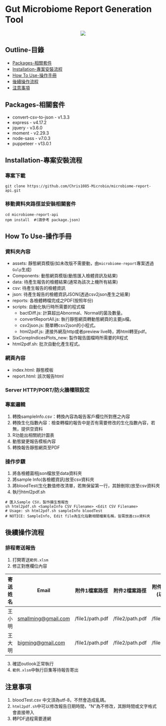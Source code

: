 # Gut Microbiome Report Generation Tool

<p align="center">
  <img src="https://raw.githubusercontent.com/chris1085/microbiome-report-api/main/cover.png"/>
</p>

 ## Outline-目錄
- [Packages-相關套件](#Packages-相關套件)
- [Installation-專案安裝流程](#Installation-專案安裝流程)
- [How To Use-操作手冊](#How-To-Use-操作手冊)
- [後續操作流程](#後續操作流程)
- [注意事項](#注意事項)

## Packages-相關套件
* convert-csv-to-json - v1.3.3
* express - v4.17.2
* jquery - v3.6.0
* moment - v2.29.3
* node-sass - v7.0.3
* puppeteer - v13.0.1

## Installation-專案安裝流程

### 專案下載
```
git clone https://github.com/Chris1085-Microbio/microbiome-report-api.git
```
### 移動資料夾路徑並安裝相關套件
```
cd microbiome-report-api
npm install  #(請參考 package.json)
```

## How To Use-操作手冊
### 資料夾內容
* assets: 靜態網頁模版(如未改版不需要動，由`microbiome-report`專案透過`Gulp`生成)
* Components: 動態網頁模版(動態匯入檢體資訊及結果)
* data: 待產生報告的檢體結果(通常為該次上機所有結果)
* csv: 待產生報告的檢體資訊
* json: 待產生報告的檢體資訊JSON(透過csv2json產生之結果)
* reports: 各檢體轉檔完成之PDF(按照年份)
* scripts: 自動化執行時所需要的程式檔
  * bactDiff.js: 計算超出Abnormal、Normal的菌及數量。
  * convertReportAll.js: 執行靜態網頁轉動態網頁的主要js檔。
  * csv2json.js: 簡單轉csv2json的小程式。
  * html2pdf.js: 連接外網及http或者preview live時，將html轉至pdf。
* SixCorepIndicesPlots_new: 製作報告圖檔時所需要的R程式
* html2pdf.sh: 批次自動化產生程式。 

### 網頁內容
* index.html: 靜態模板
* report.html: 該次報告html

### Server HTTP/PORT/防火牆權限設定

### 專案邏輯
1. 轉換sampleInfo.csv：轉換內容為報告客戶欄位所對應之內容
2. 轉換生化指數內容：檢查轉檔的報告中是否有需要修改的生化指數內容，若無，提供空資料
3. R功能出相關統計圖表
4. 動態變更報告模板內容
5. 轉換報告靜態網頁至PDF

### 操作步驟
1. 將各檢體菌相json檔放至data資料夾
2. 將sample Info(各檢體資訊)放至csv資料夾
3. 將bloodTest(生化數值修改清單，若無保留第一行，其餘刪除)放至csv資料夾
4. 執行html2pdf.sh

```
# 匯入Sample CSV，製作腸生態報告
sh html2pdf.sh <SampleInfo CSV Filename> <Edit CSV Filename> 
# Usage: sh html2pdf.sh sampleInfo bloodTest
# NOTICE: SampleInfo, Edit file為生化指數相關檔案名稱，皆需放進csv資料夾
```

## 後續操作流程
### 排程寄送報告
1. 打開寄送``範例.xlsm``
2. 修正對應欄位內容

|  寄送姓名  |  Email  |  附件1檔案路徑  |  附件2檔案路徑  |  附件3檔案路徑(以此類推)  |
|  ----  |  ----  |  ----  |  ----  |  ----  |
| 王小明  | smallming@gmail.com | /file1/path.pdf | /file2/path.pdf | /file3/path.pdf
| 王大明  | bigming@gmail.com | /file1/path.pdf | /file2/path.pdf | /file3/path.pdf
3. 確認outlook正常執行
4. ``範例.xlsm``中執行巨集等待報告寄出

## 注意事項
1. bloodTest.csv 中文須為utf-8，不然會造成亂碼。
2. ``html2pdf.sh``中可以修改報告日期時間，"N"為不修改，其餘時間或文字格式會直接帶入
3. 轉PDF過程需要連網